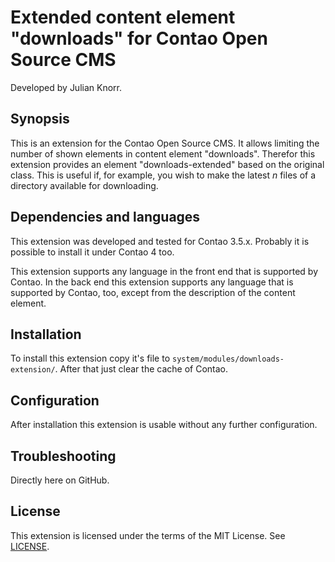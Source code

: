 # Extended content element "downloads" for Contao Open Source CMS

Developed by Julian Knorr.

## Synopsis

This is an extension for the Contao Open Source CMS.
It allows limiting the number of shown elements in content element "downloads".
Therefor this extension provides an element "downloads-extended" based on the original class.
This is useful if, for example, you wish to make the latest _n_ files of a directory available for downloading.

## Dependencies and languages

This extension was developed and tested for Contao 3.5.x.
Probably it is possible to install it under Contao 4 too.

This extension supports any language in the front end that is supported by Contao.
In the back end this extension supports any language that is supported by Contao, too, except from the description of the content element.

## Installation

To install this extension copy it's file to `system/modules/downloads-extension/`. 
After that just clear the cache of Contao. 

## Configuration

After installation this extension is usable without any further configuration.

## Troubleshooting

Directly here on GitHub.

## License

This extension is licensed under the terms of the MIT License. See [LICENSE](LICENSE).